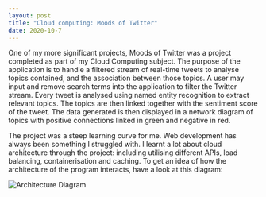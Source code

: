 ```yaml
---
layout: post
title: "Cloud computing: Moods of Twitter"
date: 2020-10-7
---
```


One of my more significant projects, Moods of Twitter was a project completed as part of my Cloud Computing subject. The purpose of the application is to handle a filtered stream of real-time tweets to analyse topics contained, and the association between those topics. A user may input and remove search terms into the application to filter the Twitter stream. Every tweet is analysed using named entity recognition to extract relevant topics. The topics are then linked together with the sentiment score of the tweet. The data generated is then displayed in a network diagram of topics with positive connections linked in green and negative in red.

The project was a steep learning curve for me. Web development has always been something I struggled with. I learnt a lot about cloud architecture through the project: including utilising different APIs, load balancing, containerisation and caching. To get an idea of how the architecture of the program interacts, have a look at this diagram:

<img src="architecture.png" alt="Architecture Diagram">

